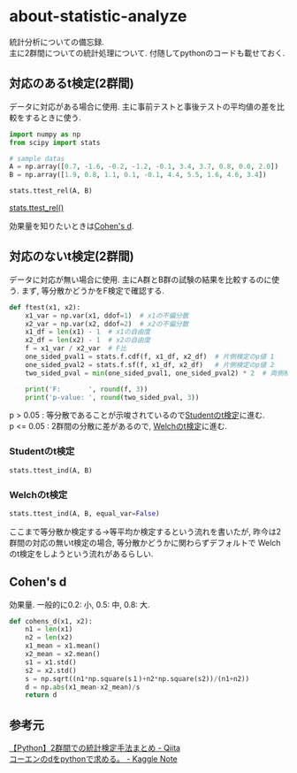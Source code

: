 # about-statistic-analyze
統計分析についての備忘録.  
主に2群間についての統計処理について.
付随してpythonのコードも載せておく.

## 対応のあるt検定(2群間)
データに対応がある場合に使用. 主に事前テストと事後テストの平均値の差を比較をするときに使う.

```python
import numpy as np
from scipy import stats

# sample datas
A = np.array([0.7, -1.6, -0.2, -1.2, -0.1, 3.4, 3.7, 0.8, 0.0, 2.0])
B = np.array([1.9, 0.8, 1.1, 0.1, -0.1, 4.4, 5.5, 1.6, 4.6, 3.4])

stats.ttest_rel(A, B)
```
[stats.ttest_rel()](https://docs.scipy.org/doc/scipy/reference/generated/scipy.stats.ttest_rel.html)

効果量を知りたいときは[Cohen's d](#cohens-d).

## 対応のないt検定(2群間)
データに対応が無い場合に使用. 主にA群とB群の試験の結果を比較するのに使う.
まず, 等分散かどうかをF検定で確認する.

```python
def ftest(x1, x2):
    x1_var = np.var(x1, ddof=1)  # x1の不偏分散
    x2_var = np.var(x2, ddof=2)  # x2の不偏分散
    x1_df = len(x1) - 1  # x1の自由度
    x2_df = len(x2) - 1  # x2の自由度
    f = x1_var / x2_var  # F比
    one_sided_pval1 = stats.f.cdf(f, x1_df, x2_df)  # 片側検定のp値 1
    one_sided_pval2 = stats.f.sf(f, x1_df, x2_df)   # 片側検定のp値 2
    two_sided_pval = min(one_sided_pval1, one_sided_pval2) * 2  # 両側検定のp値

    print('F:       ', round(f, 3))
    print('p-value: ', round(two_sided_pval, 3))
```
p > 0.05 : 等分散であることが示唆されているので[Studentのt検定](#studentのt検定)に進む.  
p <= 0.05 : 2群間の分散に差があるので, [Welchのt検定](#welchのt検定)に進む.

### Studentのt検定
```python
stats.ttest_ind(A, B)
```

### Welchのt検定
```python
stats.ttest_ind(A, B, equal_var=False)
```
ここまで等分散か検定する→等平均か検定するという流れを書いたが, 
昨今は2群間の対応の無いt検定の場合, 等分散かどうかに関わらずデフォルトで
Welchのt検定をしようという流れがあるらしい. 

## Cohen's d
効果量. 一般的に0.2: 小, 0.5: 中, 0.8: 大.

```python
def cohens_d(x1, x2):
    n1 = len(x1)
    n2 = len(x2)
    x1_mean = x1.mean()
    x2_mean = x2.mean()
    s1 = x1.std()
    s2 = x2.std()
    s = np.sqrt((n1*np.square(s１)+n2*np.square(s2))/(n1+n2))
    d = np.abs(x1_mean-x2_mean)/s
    return d
```


## 参考元
[【Python】2群間での統計検定手法まとめ - Qiita](https://qiita.com/suaaa7/items/745ac1ca0a8d6753cf60)  
[コーエンのdをpythonで求める。 - Kaggle Note](https://kagglenote.com/misc/cohens-d/)
